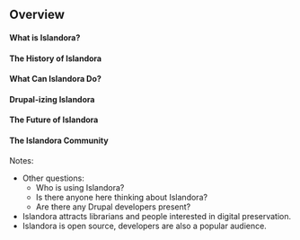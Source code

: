 ## Overview

#### What is Islandora?
#### The History of Islandora
#### What Can Islandora Do?
#### Drupal-izing Islandora
#### The Future of Islandora
#### The Islandora Community

Notes:

- Other questions:
  - Who is using Islandora?
  - Is there anyone here thinking about Islandora?
  - Are there any Drupal developers present?
- Islandora attracts librarians and people interested in digital preservation.
- Islandora is open source, developers are also a popular audience.
